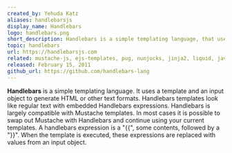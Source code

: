 ```yaml
---
created_by: Yehuda Katz
aliases: handlebarsjs
display_name: Handlebars
logo: handlebars.png
short_description: Handlebars is a simple templating language, that uses a template and an input object to generate HTML or other text formats.
topic: handlebars
url: https://handlebarsjs.com
related: mustache-js, ejs-templates, pug, nunjucks, jinja2, liquid, javascript, templating
released: February 15, 2011
github_url: https://github.com/handlebars-lang
---
```

**Handlebars** is a simple templating language. It uses a template and an input object to generate HTML or other text formats. Handlebars templates look like regular text with embedded Handlebars expressions. Handlebars is largely compatible with Mustache templates. In most cases it is possible to swap out Mustache with Handlebars and continue using your current templates. A handlebars expression is a "{{", some contents, followed by a "}}". When the template is executed, these expressions are replaced with values from an input object.
